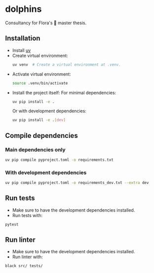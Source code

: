 # dolphins
Consultancy for Flora's 🌺 master thesis.

## Installation

* Install [uv](https://github.com/astral-sh/uv?tab=readme-ov-file#getting-started)
* Create virtual environment:
    ```bash
    uv venv  # Create a virtual environment at .venv.
    ```
* Activate virtual environment:
    ```bash
    source .venv/bin/activate
    ```
* Install the project itself:
    For minimal dependencies:
    ```bash
    uv pip install -e .
    ```
    Or with development dependencies:
    ```bash
    uv pip install -e .[dev]
    ```

## Compile dependencies

### Main dependencies only
```bash
uv pip compile pyproject.toml -o requirements.txt
```

### With development dependencies
```bash
uv pip compile pyproject.toml -o requirements_dev.txt --extra dev
```

## Run tests

* Make sure to have the development dependencies installed.
* Run tests with:
```bash
pytest
```

## Run linter

* Make sure to have the development dependencies installed.
* Run linter with:
```bash
black src/ tests/
```

